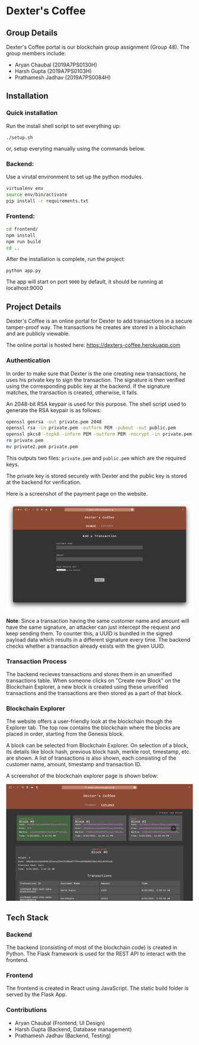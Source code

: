 # Dexter's Coffee
## Group Details
Dexter's Coffee portal is our blockchain group assignment (Group 48).
The group members include:
- Aryan Chaubal (2019A7PS0130H)
- Harsh Gupta (2019A7PS0103H)
- Prathamesh Jadhav (2019A7PS0084H)

## Installation
### Quick installation
Run the install shell script to set everything up:
```
./setup.sh
```
or, setup everyting manually using the commands below.

### Backend:

Use a virutal environment to set up the python modules.
```sh
virtualenv env
source env/bin/activate
pip install -r requirements.txt
```

### Frontend:
```sh
cd frontend/
npm install
npm run build
cd ..
```
After the installation is complete, run the project:
```
python app.py
```
The app will start on port `9000` by default, it should be running at localhost:9000


## Project Details
Dexter's Coffee is an online portal for Dexter to add transactions in a secure tamper-proof way. The transactions he creates are stored in a blockchain and are publicly viewable.

The online portal is hosted here: https://dexters-coffee.herokuapp.com


### Authentication
In order to make sure that Dexter is the one creating new transactions, he uses his private key to sign the transaction. The signature is then verified using the corresponding public key at the backend. If the signature matches, the transaction is created, otherwise, it fails.

An 2048-bit RSA keypair is used for this purpose. The shell script used to generate the RSA keypair is as follows:
```sh
openssl genrsa -out private.pem 2048
openssl rsa -in private.pem -outform PEM -pubout -out public.pem
openssl pkcs8 -topk8 -inform PEM -outform PEM -nocrypt -in private.pem -out private2.pem
rm private.pem
mv private2.pem private.pem
```
This outputs two files: `private.pem` and `public.pem` which are the required keys.

The private key is stored securely with Dexter and the public key is stored at the backend for verification. 

Here is a screenshot of the payment page on the website.

![Payment](/documentation/resources/payment.png)

**Note**: Since a transaction having the same customer name and amount will have the same signature, an attacker can just intercept the request and keep sending them. To counter this, a UUID is bundled in the signed payload data which results in a different signature every time. The backend checks whether a transaction already exists with the given UUID. 

### Transaction Process
The backend recieves transactions and stores them in an unverified transactions table. When someone clicks on "Create new Block" on the Blockchain Explorer, a new block is created using these unverified transactions and the transactions are then stored as a part of that block.

### Blockchain Explorer
The website offers a user-friendly look at the blockchain though the Explorer tab. The top row contains the blockchain where the blocks are placed in order, starting from the Genesis block. 

A block can be selected from Blockchain Explorer. On selection of a block, its details like block hash, previous block hash, merkle root, timestamp, etc. are shown. A list of transactions is also shown, each consisting of the customer name, amount, timestamp and transaction ID.

A screenshot of the blockchain explorer page is shown below:

![Explorer](/documentation/resources/explorer.png)

## Tech Stack
### Backend
The backend (consisting of most of the blockchain code) is created in Python. The Flask framework is used for the REST API to interact with the frontend.

### Frontend
The frontend is created in React using JavaScript. The static build folder is served by the Flask App.

### Contributions
- Aryan Chaubal (Frontend, UI Design)
- Harsh Gupta (Backend, Database management)
- Prathamesh Jadhav (Backend, Testing)